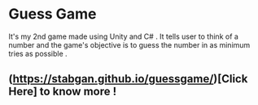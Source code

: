 # Guess Game 

It's my 2nd game made using Unity and C# . It tells user to think of a number and the game's objective is to guess the number in as minimum tries as possible . 

## (https://stabgan.github.io/guessgame/)[Click Here] to know more !
